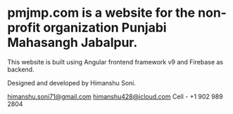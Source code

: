 # pmjmp.com is a website for the non-profit organization Punjabi Mahasangh Jabalpur.

This website is built using Angular frontend framework v9 and Firebase as backend.

Designed and developed by Himanshu Soni.

himanshu.soni71@gmail.com
himanshu428@icloud.com
Cell - +1 902 989 2804
